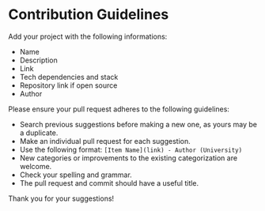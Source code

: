 # Contribution Guidelines

Add your project with the following informations:

- Name
- Description
- Link
- Tech dependencies and stack
- Repository link if open source
- Author

Please ensure your pull request adheres to the following guidelines:

- Search previous suggestions before making a new one, as yours may be a duplicate.
- Make an individual pull request for each suggestion.
- Use the following format: `[Item Name](link) - Author (University)`
- New categories or improvements to the existing categorization are welcome.
- Check your spelling and grammar.
- The pull request and commit should have a useful title.

Thank you for your suggestions!
